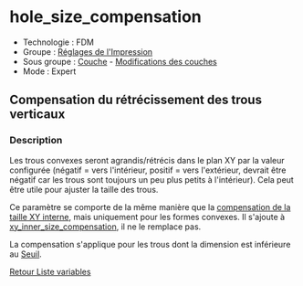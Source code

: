 # hole_size_compensation

* Technologie : FDM
* Groupe : [Réglages de l'Impression](../print_settings/print_settings.md)
* Sous groupe : [Couche](../print_settings/print_settings.md#couche) - [Modifications des couches](../print_settings/print_settings.md#modifications-des-couches)
* Mode : Expert

## Compensation du rétrécissement des trous verticaux

### Description

Les trous convexes seront agrandis/rétrécis dans le plan XY par la valeur configurée (négatif = vers l'intérieur, positif = vers l'extérieur, devrait être négatif car les trous sont toujours un peu plus petits à l'intérieur). Cela peut être utile pour ajuster la taille des trous.

Ce paramètre se comporte de la même manière que la [compensation de la taille XY interne](xy_inner_size_compensation.md), mais uniquement pour les formes convexes. Il s'ajoute à [xy_inner_size_compensation](xy_inner_size_compensation.md), il ne le remplace pas. 

La compensation s'applique pour les trous dont la dimension est inférieure au [Seuil](hole_size_threshold.md).


[Retour Liste variables](variable_list.md)